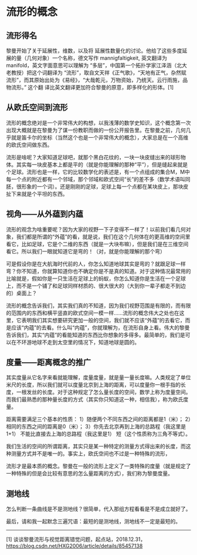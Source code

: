 # 流形的概念

## 流形得名

黎曼开始了关于延展性，维数，以及将 延展性数量化的讨论。他给了这些多度延展的量（几何对象）一个名称，德文写作 mannigfaltigkeit, 英文翻译为 manifold，英文字面意思可以理解为 “多层”，中国第一个拓扑学家江泽涵（北大老教授）把这个词翻译为 “流形”，取自文天祥《正气歌》，“天地有正气，杂然赋流形”，而其原始出处为《易经》，“大哉乾元，万物资始，乃统天。云行雨施，品物流形。” 这个翻 译比英文翻译更加符合黎曼的原意，即多样化的形体。[1]

## 从欧氏空间到流形

流形的概念绝对是一个非常伟大的构想，以我浅薄的数学史知识，这个概念第一次出现大概就是在黎曼为了谋一份教职而做的一份公开报告里。在黎曼之前，几何几乎就是笛卡尔的坐标（当然这个也是一个非常伟大的概念），大家总是在一个高维的欧氏空间做东西。

流形是啥呢？大家知道足球吧，就那个黑白花纹的，一块一块皮缝出来的球形物体。其实每一块皮基本上都是平的（就是你能理解的那种“平”），但是缝起来就是个足球。流形也是一样，它的比较数学化的表述是，有一个点组成的集合M，M中每一个点的附近都有一个邻域，那个邻域和欧式空间“长”的差不多（数学术语叫同胚，很形象的一个词）。还是刚刚的足球，足球上每一个点都在某块皮上，那块皮扯下来就是个平坦的东西。

## 视角——从外蕴到内蕴

流形的观念为啥重要呢？因为大家的视野一下子变得不一样了！以前我们看几何对象，我们都是所谓的“外蕴”的看，就是说，我们在这个几何体在的更高维的空间里看它，比如足球，它是个二维的东西（就是一大块布嘛），但是我们是在三维空间看它。所以我们一眼就知道它是弯的！（对，就是你能理解的那个弯）

可是假设你是在大航海时代前的人，你怎么知道地球其实是弯的？就跟足球一样弯？你不知道，你就算知道你也不确定你是不是真的知道。对于这种情况最常用的比喻就是，假如你是一只生活在足球上的蚂蚁，你怎么知道你是生活在一个足球上，而不是一个铺了和足球同样材质的、很大很大的（大到你一辈子都走不到边的）桌面上？

流形的概念告诉我们，其实我们真的不知道，因为我们视野范围是有限的，而有限的范围内的东西和横平竖直的欧式空间一模一样……流形的概念伟大之处也在这里，它表明我们其实想要研究更加一般的空间，我们就不应该“外蕴”的去看它，而是应该“内蕴”的去看。什么叫“内蕴”，你就理解为，在流形自身上看。伟大的黎曼告诉我们，其实“内蕴”的看能知道的东西比你想象的多得多。最简单的，我们是可以在不环游地球不走到太空里的情况下，知道地球是圆的。

## 度量——距离概念的推广

其实度量从它名字来看就能理解，度量度量，就是量一量长度嘛。人类规定了单位米尺的长度，所以我们就可以度量北京到上海的距离，可以度量你一根手指的长度，一根发丝的长度。对于这种规定了怎么量长度的空间，数学上称为度量空间。而我们最熟悉的那种量长度的方式（其实你只知道这一种，相信我），称为欧氏度量。

距离需要满足三个基本的性质：
1）随便两个不同东西之间的距离都是1（米）；
2）相同的东西之间的距离是0（米）；
3）你先去北京再到上海的总路程（我这里是1+1） 不能比直接去上海的总路程（我这里是1） 短（这个性质称为三角不等式）。

我们生活的空间的所谓距离，其实只是某一种特定的测量方式得出来的长度，而这种测量方式并不是唯一的。事实上，欧氏空间也不过是一种特殊的流形，

流形才是最本质的概念。黎曼在一般的流形上定义了一类特殊的度量（就是规定了一种特殊的但是会比较有意思的怎么量距离的方式），我们称为黎曼度量。

## 测地线

怎么判断一条曲线是不是测地线？很简单，代入那组方程看看是不是成立就好了。

最后，请和我一起默念三遍咒语：最短的是测地线，测地线不一定是最短的。


---
[1] 谈谈黎曼流形与视觉距离错觉问题，起点站，2018.12.31，https://blog.csdn.net/HXG2006/article/details/85457138
